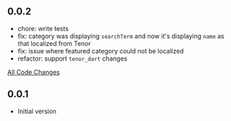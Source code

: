 ## 0.0.2

- chore: write tests
- fix: category was displaying `searchTerm` and now it's displaying `name` as that localized from Tenor
- fix: issue where featured category could not be localized
- refactor: support `tenor_dart` changes

[All Code Changes](https://github.com/Flyclops/tenor_flutter/compare/0.0.1...0.0.2)

## 0.0.1

- Initial version
